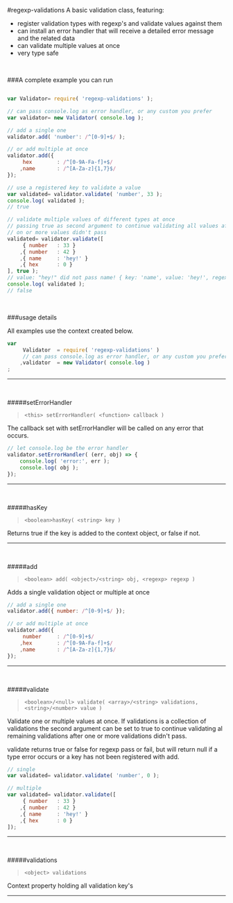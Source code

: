 #regexp-validations
A basic validation class, featuring:

- register validation types with regexp's and validate values against them
- can install an error handler that will receive a detailed error message and the related data
- can validate multiple values at once
- very type safe

<br/>


###A complete example you can run
```javascript

var Validator= require( 'regexp-validations' );

// can pass console.log as error handler, or any custom you prefer
var validator= new Validator( console.log );

// add a single one
validator.add( 'number': /^[0-9]+$/ );

// or add multiple at once
validator.add({
	 hex		: /^[0-9A-Fa-f]+$/
	,name		: /^[A-Za-z]{1,7}$/
});

// use a registered key to validate a value
var validated= validator.validate( 'number', 33 );
console.log( validated );
// true

// validate multiple values of different types at once
// passing true as second argument to continue validating all values after
// on or more values didn't pass
validated= validator.validate([
	 { number	: 33 }
	,{ number	: 42 }
	,{ name		: 'hey!' }
	,{ hex		: 0 }
], true );
// value: "hey!" did not pass name! { key: 'name', value: 'hey!', regexp: /^[A-Za-z]{1,7}$/ }
console.log( validated );
// false

```

<br/>

###usage details

All examples use the context created below.

```javascript
var
	 Validator	= require( 'regexp-validations' )
	 // can pass console.log as error handler, or any custom you prefer
	,validator	= new Validator( console.log )
;
```

---

<br/>

#####setErrorHandler
>`<this> setErrorHandler( <function> callback )`

The callback set with setErrorHandler will be called on any error that occurs.
```javascript
// let console.log be the error handler
validator.setErrorHandler( (err, obj) => {
	console.log( 'error:', err );	
	console.log( obj );	
});
```

---

<br/>

#####hasKey
>`<boolean>hasKey( <string> key )`

Returns true if the key is added to the context object, or false if not.

---

<br/>

#####add
>`<boolean> add( <object>/<string> obj, <regexp> regexp )`

Adds a single validation object or multiple at once

```javascript
// add a single one
validator.add({ number: /^[0-9]+$/ });

// or add multiple at once
validator.add({
	 number		: /^[0-9]+$/
	,hex		: /^[0-9A-Fa-f]+$/
	,name		: /^[A-Za-z]{1,7}$/
});
```

---

<br/>

#####validate
>`<boolean>/<null> validate( <array>/<string> validations, <string>/<number> value )`

Validate one or multiple values at once. If validations is a collection of validations the second argument can be set to true to continue validating al remaining validations after one or more validations didn't pass.

validate returns true or false for regexp pass or fail, but will return null if a type error occurs or a key has not been registered with add.

```javascript
// single
var validated= validator.validate( 'number', 0 );

// multiple
var validated= validator.validate([
	 { number	: 33 }
	,{ number	: 42 }
	,{ name		: 'hey!' }
	,{ hex		: 0 }
]);
```

---

<br/>

#####validations
>`<object> validations`

Context property holding all validation key's

---